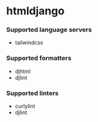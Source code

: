 # htmldjango

### Supported language servers

- tailwindcss

### Supported formatters

- djhtml
- djlint

### Supported linters

- curlylint
- djlint
